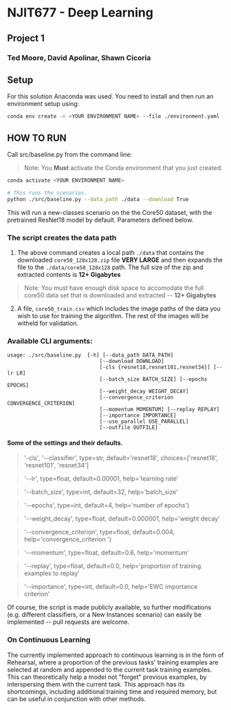 # NJIT677 - Deep Learning
## Project 1

### Ted Moore, David Apolinar, Shawn Cicoria

## Setup
For this solution Anaconda was used.  You need to install and then run an environment setup using:

```bash
conda env create -n <YOUR ENVIRONMENT NAME> --file ./environment.yaml
```


## HOW TO RUN
Call src/baseline.py from the command line:

>Note: You **Must** activate the Conda environment that you just created.

```bash
conda activate <YOUR ENVIRONMENT NAME>

# This runs the scenarios.
python ./src/baseline.py --data_path ./data --download True

```


This will run a new-classes scenario on the the Core50 dataset, with the pretrained ResNet18 model by default. Parameters defined below.

### The script creates the data path

1) The above command creates a local path `./data` that contains the downloaded `core50_128x128.zip` file **VERY LARGE** and then expands the file to the `./data/core50_128x128` path. The full size of the zip and extracted contents is **12+ Gigabytes**

>Note: You must have enough disk space to accomodate the full core50 data set that is downloaded and extracted -- **12+ Gigabytes**

2) A file, `core50_train.csv` which includes the image paths of the data you wish to use for training the algorithm. The rest of the images will be witheld for validation.

### Available CLI arguments:

```
usage: ./src/baseline.py  [-h] [--data_path DATA_PATH]
                              [--download DOWNLOAD]
                              [-cls {resnet18,resnet101,resnet34}] [--lr LR]
                              [--batch_size BATCH_SIZE] [--epochs EPOCHS]
                              [--weight_decay WEIGHT_DECAY]
                              [--convergence_criterion CONVERGENCE_CRITERION]
                              [--momentum MOMENTUM] [--replay REPLAY]
                              [--importance IMPORTANCE]
                              [--use_parallel USE_PARALLEL]
                              [--outfile OUTFILE]
```

#### Some of the settings and their defaults.

> '-cls', '--classifier', type=str, default='resnet18', choices=['resnet18', 'resnet101', 'resnet34']

> '--lr', type=float, default=0.00001, help='learning rate'

> '--batch_size', type=int, default=32, help='batch_size'

> '--epochs', type=int, default=4, help='number of epochs')

> '--weight_decay', type=float, default=0.000001, help='weight decay'

> '--convergence_criterion', type=float, default=0.004, help='convergence_criterion ')

> '--momentum', type=float, default=0.8, help='momentum'

> '--replay', type=float, default=0.0, help='proportion of training examples to replay'

> '--importance', type=int, default=0.0, help='EWC importance criterion'

Of course, the script is made publicly available, so further modifications (e.g. different classifiers, or a New Instances scenario) can easily be implemented -- pull requests are welcome.

### On Continuous Learning

The currently implemented approach to continuous learning is in the form of Rehearsal, where a proportion of the previous tasks' training examples are selected at random and appended to the current task training examples. This can theoretically help a model not "forget" previous examples, by interspersing them with the current task. This approach has its shortcomings, including additional training time and required memory, but can be useful in conjunction with other methods.
